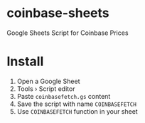 # coinbase-sheets
Google Sheets Script for Coinbase Prices

# Install

1. Open a Google Sheet
2. Tools › Script editor
3. Paste `coinbasefetch.gs` content 
4. Save the script with name `COINBASEFETCH`
5. Use `COINBASEFETCH` function in your sheet
